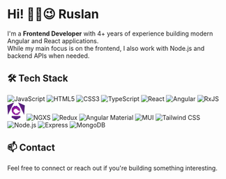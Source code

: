 # Hi! ✌🏼😉 Ruslan

I'm a **Frontend Developer** with 4+ years of experience building modern Angular and React applications.  
While my main focus is on the frontend, I also work with Node.js and backend APIs when needed.

## 🛠️ Tech Stack

<p align="left">
  <!-- JavaScript -->
  <img src="https://cdn.jsdelivr.net/gh/devicons/devicon/icons/javascript/javascript-original.svg" alt="JavaScript" width="40" height="40"/>
  
  <!-- HTML -->
  <img src="https://cdn.jsdelivr.net/gh/devicons/devicon/icons/html5/html5-original.svg" alt="HTML5" width="40" height="40"/>
  
  <!-- CSS -->
  <img src="https://cdn.jsdelivr.net/gh/devicons/devicon/icons/css3/css3-original.svg" alt="CSS3" width="40" height="40"/>
  
  <!-- TypeScript -->
  <img src="https://cdn.jsdelivr.net/gh/devicons/devicon/icons/typescript/typescript-original.svg" alt="TypeScript" width="40" height="40"/>
  
  <!-- React -->
  <img src="https://cdn.jsdelivr.net/gh/devicons/devicon/icons/react/react-original.svg" alt="React" width="40" height="40"/>
  
  <!-- Angular -->
  <img src="https://cdn.jsdelivr.net/gh/devicons/devicon/icons/angularjs/angularjs-original.svg" alt="Angular" width="40" height="40"/>
  
  <!-- RxJS -->
  <img src="https://cdn.jsdelivr.net/gh/devicons/devicon/icons/rxjs/rxjs-original.svg" alt="RxJS" width="40" height="40"/>
  
  <!-- NgRx -->
  <img src="https://raw.githubusercontent.com/ngrx/platform/main/projects/ngrx.io/src/assets/images/badge.svg" alt="NgRx" width="40" height="40"/>
  
  <!-- NGXS -->
  <img src="https://avatars.githubusercontent.com/u/40694894?s=200&v=4" alt="NGXS" width="40" height="40"/>
  
  <!-- Redux -->
  <img src="https://cdn.jsdelivr.net/gh/devicons/devicon/icons/redux/redux-original.svg" alt="Redux" width="40" height="40"/>
  
  <!-- Angular Material -->
  <img src="https://raw.githubusercontent.com/angular/components/main/docs/angular-material-icon.svg" alt="Angular Material" width="40" height="40"/>
  
  <!-- MUI -->
  <img src="https://mui.com/static/logo.png" alt="MUI" width="40" height="40"/>
  
  <!-- Tailwind CSS -->
  <img src="https://cdn.jsdelivr.net/gh/devicons/devicon/icons/tailwindcss/tailwindcss-plain.svg" alt="Tailwind CSS" width="40" height="40"/>
  
  <!-- Node.js -->
  <img src="https://cdn.jsdelivr.net/gh/devicons/devicon/icons/nodejs/nodejs-original.svg" alt="Node.js" width="40" height="40"/>
  
  <!-- Express -->
  <img src="https://cdn.jsdelivr.net/gh/devicons/devicon/icons/express/express-original.svg" alt="Express" width="40" height="40"/>
  
  <!-- MongoDB -->
  <img src="https://cdn.jsdelivr.net/gh/devicons/devicon/icons/mongodb/mongodb-original.svg" alt="MongoDB" width="40" height="40"/>
</p>


## 📫 Contact

Feel free to connect or reach out if you're building something interesting.
